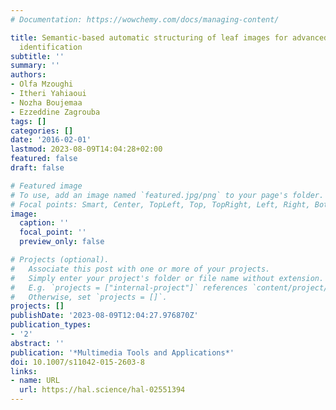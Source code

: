 ```yaml
---
# Documentation: https://wowchemy.com/docs/managing-content/

title: Semantic-based automatic structuring of leaf images for advanced plant species
  identification
subtitle: ''
summary: ''
authors:
- Olfa Mzoughi
- Itheri Yahiaoui
- Nozha Boujemaa
- Ezzeddine Zagrouba
tags: []
categories: []
date: '2016-02-01'
lastmod: 2023-08-09T14:04:28+02:00
featured: false
draft: false

# Featured image
# To use, add an image named `featured.jpg/png` to your page's folder.
# Focal points: Smart, Center, TopLeft, Top, TopRight, Left, Right, BottomLeft, Bottom, BottomRight.
image:
  caption: ''
  focal_point: ''
  preview_only: false

# Projects (optional).
#   Associate this post with one or more of your projects.
#   Simply enter your project's folder or file name without extension.
#   E.g. `projects = ["internal-project"]` references `content/project/deep-learning/index.md`.
#   Otherwise, set `projects = []`.
projects: []
publishDate: '2023-08-09T12:04:27.976870Z'
publication_types:
- '2'
abstract: ''
publication: '*Multimedia Tools and Applications*'
doi: 10.1007/s11042-015-2603-8
links:
- name: URL
  url: https://hal.science/hal-02551394
---
```

